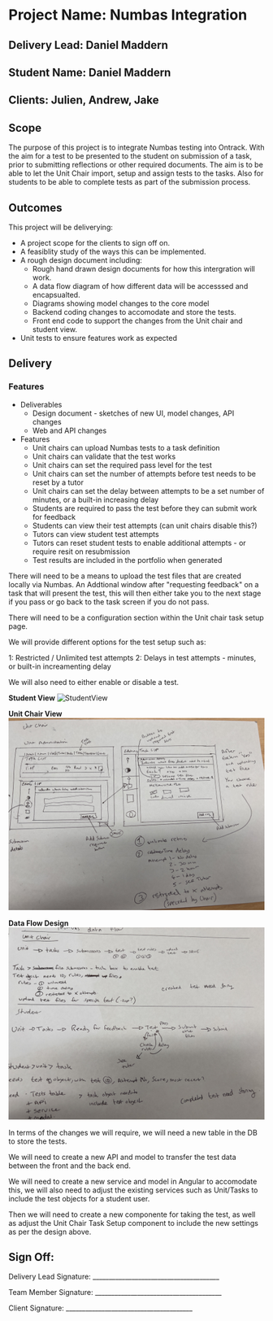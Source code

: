 # Project Name: Numbas Integration

## Delivery Lead: Daniel Maddern

## Student Name: Daniel Maddern

## Clients: Julien, Andrew, Jake

## **Scope**

The purpose of this project is to integrate Numbas testing into Ontrack. With the
aim for a test to be presented to the student on submission of a task, prior to submitting
reflections or other required documents. The aim is to be able to let the Unit Chair import, setup
and assign tests to the tasks. Also for students to be able to complete tests as part of the
submission process.

## **Outcomes**

This project will be deliverying:

- A project scope for the clients to sign off on.
- A feasiblity study of the ways this can be implemented.
- A rough design document including:
  - Rough hand drawn design documents for how this intergration will work.
  - A data flow diagram of how different data will be accesssed and encapsualted.
  - Diagrams showing model changes to the core model
  - Backend coding changes to accomodate and store the tests.
  - Front end code to support the changes from the Unit chair and student view.
- Unit tests to ensure features work as expected

## **Delivery**

### Features
- Deliverables
  - Design document - sketches of new UI, model changes, API changes
  - Web and API changes
- Features
  - Unit chairs can upload Numbas tests to a task definition
  - Unit chairs can validate that the test works
  - Unit chairs can set the required pass level for the test
  - Unit chairs can set the number of attempts before test needs to be reset by a tutor
  - Unit chairs can set the delay between attempts to be a set number of minutes, or a built-in increasing delay
  - Students are required to pass the test before they can submit work for feedback
  - Students can view their test attempts (can unit chairs disable this?)
  - Tutors can view student test attempts
  - Tutors can reset student tests to enable additional attempts - or require resit on resubmission
  - Test results are included in the portfolio when generated

There will need to be a means to upload the test files that are created locally via Numbas. An
Addtional window after "requesting feedback" on a task that will present the test, this will then
either take you to the next stage if you pass or go back to the task screen if you do not pass.

There will need to be a configuration section within the Unit chair task setup page.

We will provide different options for the test setup such as:

1: Restricted / Unlimited test attempts 
2: Delays in test attempts - minutes, or built-in increamenting delay

We will also need to either enable or disable a test.

**Student View** ![StudentView](StudentView.jpg "Student View Design")

**Unit Chair View** ![UnitChair](UnitChair.jpg "Unit Chair Design")

**Data Flow Design** ![DataFlow](DataFlow.jpg "Data Flow Design")

In terms of the changes we will require, we will need a new table in the DB to store the tests.

We will need to create a new API and model to transfer the test data between the front and the back
end.

We will need to create a new service and model in Angular to accomodate this, we will also need to
adjust the existing services such as Unit/Tasks to include the test objects for a student user.

Then we will need to create a new componente for taking the test, as well as adjust the Unit Chair
Task Setup component to include the new settings as per the design above.

## **Sign Off:**

Delivery Lead Signature:
\_\_\_\_\_\_\_\_\_\_\_\_\_\_\_\_\_\_\_\_\_\_\_\_\_\_\_\_\_\_\_\_\_\_\_\_\_\_\_

Team Member Signature:
\_\_\_\_\_\_\_\_\_\_\_\_\_\_\_\_\_\_\_\_\_\_\_\_\_\_\_\_\_\_\_\_\_\_\_\_\_\_\_

Client Signature: \_\_\_\_\_\_\_\_\_\_\_\_\_\_\_\_\_\_\_\_\_\_\_\_\_\_\_\_\_\_\_\_\_\_\_\_\_\_\_
